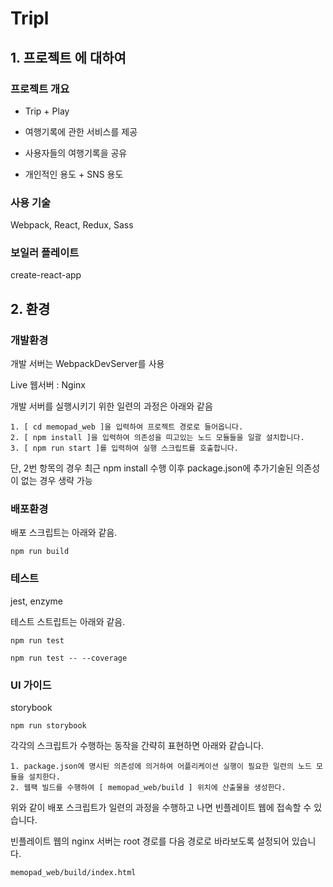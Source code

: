 # Tripl #

## 1. 프로젝트 에 대하여

### 프로젝트 개요

- Trip + Play

- 여행기록에 관한 서비스를 제공

- 사용자들의 여행기록을 공유

- 개인적인 용도 + SNS 용도

### 사용 기술

Webpack, React, Redux, Sass

### 보일러 플레이트

create-react-app

## 2. 환경

### 개발환경

개발 서버는 WebpackDevServer를 사용

Live 웹서버 : Nginx

개발 서버를 실행시키기 위한 일련의 과정은 아래와 같음

```
1. [ cd memopad_web ]을 입력하여 프로젝트 경로로 들어옵니다.
2. [ npm install ]을 입력하여 의존성을 띠고있는 노드 모듈들을 일괄 설치합니다.
3. [ npm run start ]를 입력하여 실행 스크립트를 호출합니다.
```
단, 2번 항목의 경우 최근 npm install 수행 이후 package.json에 추가기술된 의존성이 없는 경우 생략 가능

### 배포환경

배포 스크립트는 아래와 같음.

```
npm run build
```

### 테스트
jest, enzyme

테스트 스트립트는 아래와 같음.

```
npm run test
```
```
npm run test -- --coverage
```

### UI 가이드
storybook

```
npm run storybook
```

각각의 스크립트가 수행하는 동작을 간략히 표현하면 아래와 같습니다.

```
1. package.json에 명시된 의존성에 의거하여 어플리케이션 실행이 필요한 일련의 노드 모듈을 설치한다.
2. 웹팩 빌드를 수행하여 [ memopad_web/build ] 위치에 산출물을 생성한다.
```

위와 같이 배포 스크립트가 일련의 과정을 수행하고 나면 빈플레이트 웹에 접속할 수 있습니다.

빈플레이트 웹의 nginx 서버는 root 경로를 다음 경로로 바라보도록 설정되어 있습니다.

```
memopad_web/build/index.html
```
